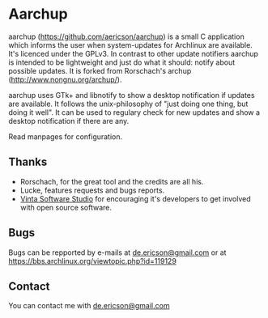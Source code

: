 # Aarchup

aarchup (https://github.com/aericson/aarchup) is a small C application which informs the user when system-updates for Archlinux are available. It's licenced under the GPLv3. In contrast to other update notifiers aarchup is intended to be lightweight and just do what it should: notify about possible updates.
It is forked from Rorschach's archup (http://www.nongnu.org/archup/).

aarchup uses GTk+ and libnotify to show a desktop notification if updates are available. It follows the unix-philosophy of "just doing one thing, but doing  it  well". It  can be used to regulary check for new updates and show a desktop notification if there are any.

Read manpages for configuration.

## Thanks

* Rorschach, for the great tool and the credits are all his.
* Lucke, features requests and bugs reports.
* [Vinta Software Studio](http://www.vinta.com.br) for encouraging it's developers to get involved with open source software.

## Bugs

Bugs can be repported by e-mails at de.ericson@gmail.com
or at https://bbs.archlinux.org/viewtopic.php?id=119129

## Contact

You can contact me with de.ericson@gmail.com
